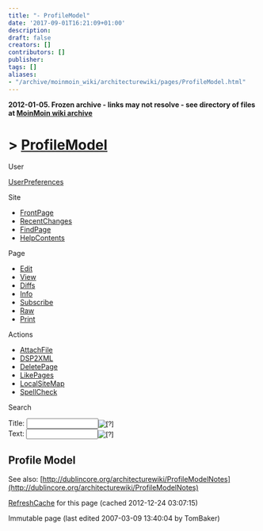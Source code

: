 ```yaml
---
title: "- ProfileModel"
date: '2017-09-01T16:21:09+01:00'
description: 
draft: false
creators: []
contributors: []
publisher: 
tags: []
aliases:
- "/archive/moinmoin_wiki/architecturewiki/pages/ProfileModel.html"
---
```


**2012-01-05. Frozen archive - links may not resolve - see directory of files at [MoinMoin wiki archive](/moinmoin-wiki-archive/)**

# > [ProfileModel](http://dublincore.org/architecturewiki/ProfileModel?action=fullsearch&value=ProfileModel&literal=1&case=1&context=40 "Click here to do a full-text search for this title")

User

 [UserPreferences](http://dublincore.org/architecturewiki/UserPreferences)
  

Site

- [FrontPage](http://dublincore.org/architecturewiki/FrontPage)
- [RecentChanges](http://dublincore.org/architecturewiki/RecentChanges)
- [FindPage](http://dublincore.org/architecturewiki/FindPage)
- [HelpContents](http://dublincore.org/architecturewiki/HelpContents)

Page

- [Edit](http://dublincore.org/architecturewiki/ProfileModel?action=edit "Edit")
- [View](http://dublincore.org/architecturewiki/ProfileModel "View")
- [Diffs](http://dublincore.org/architecturewiki/ProfileModel?action=diff "Diffs")
- [Info](http://dublincore.org/architecturewiki/ProfileModel?action=info "Info")
- [Subscribe](http://dublincore.org/architecturewiki/ProfileModel?action=subscribe "Subscribe")
- [Raw](http://dublincore.org/architecturewiki/ProfileModel?action=raw "Raw")
- [Print](http://dublincore.org/architecturewiki/ProfileModel?action=print "Print")

Actions

- [AttachFile](http://dublincore.org/architecturewiki/ProfileModel?action=AttachFile)
- [DSP2XML](http://dublincore.org/architecturewiki/ProfileModel?action=DSP2XML)
- [DeletePage](http://dublincore.org/architecturewiki/ProfileModel?action=DeletePage)
- [LikePages](http://dublincore.org/architecturewiki/ProfileModel?action=LikePages)
- [LocalSiteMap](http://dublincore.org/architecturewiki/ProfileModel?action=LocalSiteMap)
- [SpellCheck](http://dublincore.org/architecturewiki/ProfileModel?action=SpellCheck)

Search

<form method="POST" action="/architecturewiki/ProfileModel">
<p>
<input name="action" value="inlinesearch" type="hidden">
<input name="context" value="40" type="hidden">
Title: <input name="text_title" size="15" maxlength="50" type="text"><input src="ProfileModel_files/moin-search.png" name="button_title" alt="[?]" type="image"><br>Text: <input name="text_full" size="15" maxlength="50" type="text"><input src="ProfileModel_files/moin-search.png" name="button_full" alt="[?]" type="image">
</p>
</form>

## Profile Model

See also: [http://dublincore.org/architecturewiki/ProfileModelNotes](http://dublincore.org/architecturewiki/ProfileModelNotes)

 [RefreshCache](http://dublincore.org/architecturewiki/ProfileModel?action=refresh&arena=Page.py&key=ProfileModel.text_html) for this page (cached 2012-12-24 03:07:15)  

Immutable page (last edited 2007-03-09 13:40:04 by TomBaker)

